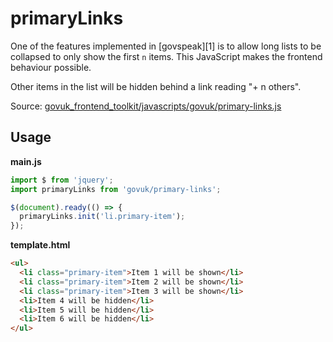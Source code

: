 # primaryLinks

One of the features implemented in [govspeak][1] is to allow long lists
to be collapsed to only show the first `n` items. This JavaScript makes
the frontend behaviour possible.

Other items in the list will be hidden behind a link reading "+ n others".


Source: [govuk_frontend_toolkit/javascripts/govuk/primary-links.js](https://github.com/alphagov/govuk_frontend_toolkit/blob/master/javascripts/govuk/primary-links.js)

## Usage

**main.js**

```javascript
import $ from 'jquery';
import primaryLinks from 'govuk/primary-links';

$(document).ready(() => {
  primaryLinks.init('li.primary-item');
});
```

**template.html**

```html
<ul>
  <li class="primary-item">Item 1 will be shown</li>
  <li class="primary-item">Item 2 will be shown</li>
  <li class="primary-item">Item 3 will be shown</li>
  <li>Item 4 will be hidden</li>
  <li>Item 5 will be hidden</li>
  <li>Item 6 will be hidden</li>
</ul>
```
